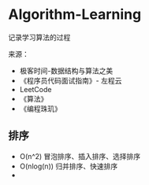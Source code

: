 # Algorithm-Learning
记录学习算法的过程

来源：
* 极客时间-数据结构与算法之美
* 《程序员代码面试指南》- 左程云
* LeetCode
* 《算法》
* 《编程珠玑》

## 排序
* O(n^2) 冒泡排序、插入排序、选择排序
* O(nlog(n)) 归并排序、快速排序
*